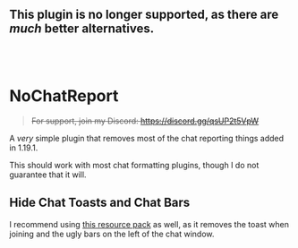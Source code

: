 ## This plugin is no longer supported, as there are _much_ better alternatives.
<br>
<br>

# NoChatReport


> ~~For support, join my Discord: <https://discord.gg/qsUP2t5VpW>~~

A *very* simple plugin that removes most of the chat reporting things added in 1.19.1.

This should work with most chat formatting plugins, though I do not guarantee that it will.

## Hide Chat Toasts and Chat Bars

I recommend using [this resource pack](https://modrinth.com/resourcepack/hide-chat-toasts-and-chat-bars) as well, as it removes the toast when joining and the ugly bars on the left of the chat window.
